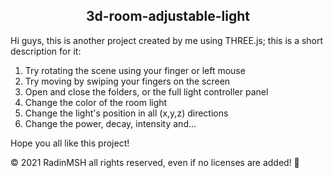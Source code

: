<h2 align="center"> 3d-room-adjustable-light </h2>

Hi guys, this is another project created by me using THREE.js; this is a short description for it:
1. Try rotating the scene using your finger or left mouse
2. Try moving by swiping your fingers on the screen
3. Open and close the folders, or the full light controller panel
4. Change the color of the room light
5. Change the light's position in all (x,y,z) directions
6. Change the power, decay, intensity and...

Hope you all like this project!

&copy; 2021 RadinMSH all rights reserved, even if no licenses are added! 🙏
